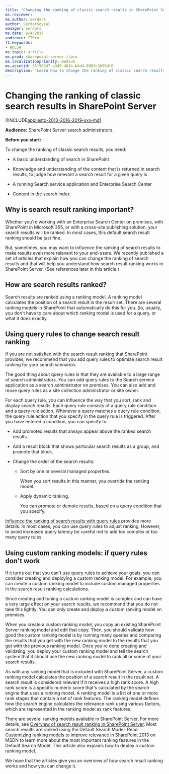 ```yaml
---
title: "Changing the ranking of classic search results in SharePoint Server"
ms.reviewer: 
ms.author: serdars
author: SerdarSoysal
manager: serdars
ms.date: 9/4/2017
audience: ITPro
f1.keywords:
- NOCSH
ms.topic: article
ms.prod: sharepoint-server-itpro
ms.localizationpriority: medium
ms.assetid: 35f58247-a349-461b-b4d4-8963c3b98df6
description: "Learn how to change the ranking of classic search results in SharePoint Server."
---
```


# Changing the ranking of classic search results in SharePoint Server

[!INCLUDE[appliesto-2013-2016-2019-xxx-md](../includes/appliesto-2013-2016-2019-xxx-md.md)]
  
 **Audience:** SharePoint Server search administrators.
  
 **Before you start:**
  
To change the ranking of classic search results, you need:
  
- A basic understanding of search in SharePoint
    
- Knowledge and understanding of the content that is returned in search results, to judge how relevant a search result for a given query is
    
- A running Search service application and Enterprise Search Center
    
- Content in the search index
    
## Why is search result ranking important?

Whether you're working with an Enterprise Search Center on premises, with SharePoint in Microsoft 365, or with a cross-site publishing solution, your search results will be ranked. In most cases, this default search result ranking should be just fine.
  
But, sometimes, you may want to influence the ranking of search results to make results even more relevant to your end-users. We recently published a set of  articles that explain how you can change the ranking of search results and that will help you understand how search result ranking works in SharePoint Server. (See references later in this article.)
  
## How are search results ranked?

Search results are ranked using a ranking model. A ranking model calculates the position of a search result in the result set. There are several ranking models in SharePoint that automatically do this for you. So, usually, you don't have to care about which ranking model is used for a query, or what it does exactly.
  
## Using query rules to change search result ranking

If you are not satisfied with the search result ranking that SharePoint provides, we recommend that you add query rules to optimize search result ranking for your search scenarios.
  
The good thing about query rules is that they are available to a large range of search administrators. You can add query rules to the Search service application as a search administrator on premises. You can also add and reuse query rules as a site collection administrator or site owner.
  
For each query rule, you can influence the way that you sort, rank and display search results. Each query rule consists of a query rule condition and a query rule action. Whenever a query matches a query rule condition, the query rule action that you specify in the query rule is triggered. After you have entered a condition, you can specify to:
  
- Add promoted results that always appear above the ranked search results.
    
- Add a result block that shows particular search results as a group, and promote that block.
    
- Change the order of the search results:
    
  - Sort by one or several managed properties.
    
    When you sort results in this manner, you override the ranking model.
    
  - Apply dynamic ranking.
    
    You can promote or demote results, based on a query condition that you specify.
    
[Influence the ranking of search results with query rules](overview-of-search-result-ranking.md#Ranking_QueryRules) provides more details. In most cases, you can use query rules to adjust ranking. However, to avoid increased query latency be careful not to add too complex or too many query rules. 
  
## Using custom ranking models: if query rules don't work

If it turns out that you can't use query rules to achieve your goals, you can consider creating and deploying a custom ranking model. For example, you can create a custom ranking model to include custom managed properties in the search result ranking calculations.
  
Since creating and tuning a custom ranking model is complex and can have a very large effect on your search results, we recommend that you do not take this lightly. You can only create and deploy a custom ranking model on premises.
  
When you create a custom ranking model, you copy an existing SharePoint Server ranking model and edit that copy. Then, you should validate how good the custom ranking model is by running many queries and comparing the results that you get with the new ranking model to the results that you got with the previous ranking model. Once you're done creating and validating, you deploy your custom ranking model and tell the search system that it should use the new ranking model to rank all or some of your search results.
  
As with any ranking model that is included with SharePoint Server, a custom ranking model calculates the position of a search result in the result set. A search result is considered relevant if it receives a high rank score. A high rank score is a specific numeric score that's calculated by the search engine that uses a ranking model. A ranking model is a list of one or more rank stages that contain a set of rank features. The ranking model defines how the search engine calculates the relevance rank using various factors, which are represented in the ranking model as rank features.
  
There are several ranking models available in SharePoint Server. For more details, see [Overview of search result ranking in SharePoint Server](overview-of-search-result-ranking.md). Most search results are ranked using the Default Search Model. Read [Customizing ranking models to improve relevance in SharePoint 2013](/sharepoint/dev/general-development/customizing-ranking-models-to-improve-relevance-in-sharepoint) on MSDN to learn more about the most important ranking features in the Default Search Model. This article also explains how to deploy a custom ranking model. 
  
We hope that the articles give you an overview of how search result ranking works and how you can change it.
